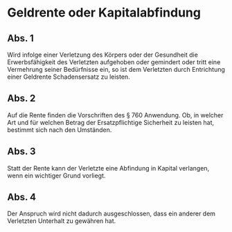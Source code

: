 # Geldrente oder Kapitalabfindung



## Abs. 1

 Wird infolge einer Verletzung des Körpers oder der Gesundheit die Erwerbsfähigkeit des Verletzten aufgehoben oder gemindert oder tritt eine Vermehrung seiner Bedürfnisse ein, so ist dem Verletzten durch Entrichtung einer Geldrente Schadensersatz zu leisten.

## Abs. 2

 Auf die Rente finden die Vorschriften des § 760 Anwendung. Ob, in welcher Art und für welchen Betrag der Ersatzpflichtige Sicherheit zu leisten hat, bestimmt sich nach den Umständen.

## Abs. 3

 Statt der Rente kann der Verletzte eine Abfindung in Kapital verlangen, wenn ein wichtiger Grund vorliegt.

## Abs. 4

 Der Anspruch wird nicht dadurch ausgeschlossen, dass ein anderer dem Verletzten Unterhalt zu gewähren hat. 

